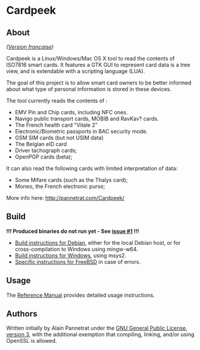 Cardpeek
========

## About

_([Version française](README.fr.md))_

Cardpeek is a Linux/Windows/Mac OS X tool to read the contents of ISO7816 smart cards. It features a GTK GUI to represent card data is a tree view, and is extendable with a scripting language (LUA).

The goal of this project is to allow smart card owners to be better informed about what type of personal information is stored in these devices.

The tool currently reads the contents of :

* EMV Pin and Chip cards, including NFC ones.
* Navigo public transport cards, MOBIB and RavKav? cards.
* The French health card "Vitale 2"
* Electronic/Biometric passports in BAC security mode.
* GSM SIM cards (but not USIM data)
* The Belgian eID card
* Driver tachograph cards;
* OpenPGP cards (beta);

It can also read the following cards with limited interpretation of data:
* Some Mifare cards (such as the Thalys card);
* Moneo, the French electronic purse;

More info here: http://pannetrat.com/Cardpeek/

## Build

**!!! Produced binaries do not run yet - See [issue #1](https://github.com/ipamo/cardpeek/issues/1) !!!**

- [Build instructions for Debian](INSTALL.Debian.md), either for the local Debian host, or for cross-compilation to Windows using mingw-w64.
- [Build instructions for Windows](INSTALL.Windows.md), using msys2.
- [Specific instructions for FreeBSD](INSTALL.FreeBSD.md) in case of errors.

## Usage

The [Reference Manual](doc/cardpeek_ref.en.pdf) provides detailed usage instructions.

## Authors

Written initially by Alain Pannetrat under the [GNU General Public License, version 3](COPYING), with the additional exemption that compiling, linking, and/or using OpenSSL is allowed.
